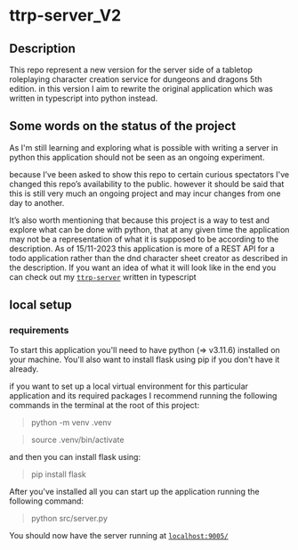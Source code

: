 # ttrp-server_V2

## Description

This repo represent a new version for the server side of a tabletop roleplaying character creation service for dungeons and dragons 5th edition.
in this version I aim to rewrite the original application which was written in typescript into python instead.

## Some words on the status of the project

As I'm still learning and exploring what is possible with writing a server in python this application should not be seen as an ongoing experiment. 

because I’ve been asked to show this repo to certain curious spectators I've changed this repo’s availability to the public.
however it should be said that this is still very much an ongoing project and may incur changes from one day to another.

It’s also worth mentioning that because this project is a way to test and explore what can be done with python, that at any given time the application may not be a representation of what it is supposed to be according to the description.
As of 15/11-2023 this application is more of a REST API for a todo application rather than the dnd character sheet creator as described in the description.
If you want an idea of what it will look like in the end you can check out my [`ttrp-server`](#https://github.com/AxelElg/ttrp-server) written in typescript

## local setup

### requirements

To start this application you'll need to have python (=> v3.11.6) installed on your machine.
You'll also want to install flask using pip if you don't have it already.

if you want to set up a local virtual environment for this particular application and its required packages I recommend running the following commands in the terminal at the root of this project:

> python -m venv .venv

> source .venv/bin/activate

and then you can install flask using:

> pip install flask

After you've installed all  you can start up the application running the following command:

> python src/server.py

You should now have the server running at [`localhost:9005/`](#localhost:9005/)
